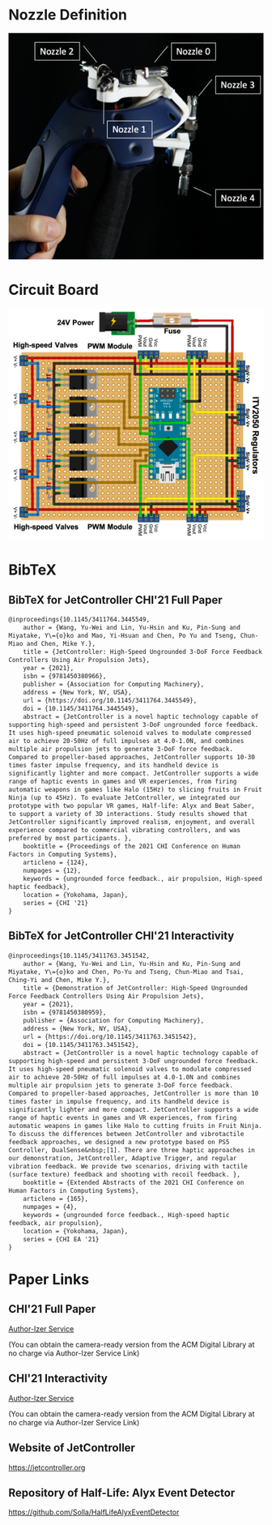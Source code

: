 # Nozzle Definition

![The nozzles definition](NozzleDefinition.png)

# Circuit Board

![The figure of JetController's circuit board](CircuitBoard.png)

# BibTeX 

## BibTeX for JetController CHI'21 Full Paper
```
@inproceedings{10.1145/3411764.3445549,
	author = {Wang, Yu-Wei and Lin, Yu-Hsin and Ku, Pin-Sung and Miyatake, Y\={o}ko and Mao, Yi-Hsuan and Chen, Po Yu and Tseng, Chun-Miao and Chen, Mike Y.},
	title = {JetController: High-Speed Ungrounded 3-DoF Force Feedback Controllers Using Air Propulsion Jets},
	year = {2021},
	isbn = {9781450380966},
	publisher = {Association for Computing Machinery},
	address = {New York, NY, USA},
	url = {https://doi.org/10.1145/3411764.3445549},
	doi = {10.1145/3411764.3445549},
	abstract = {JetController is a novel haptic technology capable of supporting high-speed and persistent 3-DoF ungrounded force feedback. It uses high-speed pneumatic solenoid valves to modulate compressed air to achieve 20-50Hz of full impulses at 4.0-1.0N, and combines multiple air propulsion jets to generate 3-DoF force feedback. Compared to propeller-based approaches, JetController supports 10-30 times faster impulse frequency, and its handheld device is significantly lighter and more compact. JetController supports a wide range of haptic events in games and VR experiences, from firing automatic weapons in games like Halo (15Hz) to slicing fruits in Fruit Ninja (up to 45Hz). To evaluate JetController, we integrated our prototype with two popular VR games, Half-life: Alyx and Beat Saber, to support a variety of 3D interactions. Study results showed that JetController significantly improved realism, enjoyment, and overall experience compared to commercial vibrating controllers, and was preferred by most participants. },
	booktitle = {Proceedings of the 2021 CHI Conference on Human Factors in Computing Systems},
	articleno = {124},
	numpages = {12},
	keywords = {ungrounded force feedback., air propulsion, High-speed haptic feedback},
	location = {Yokohama, Japan},
	series = {CHI '21}
}
```

## BibTeX for JetController CHI'21 Interactivity
```
@inproceedings{10.1145/3411763.3451542,
	author = {Wang, Yu-Wei and Lin, Yu-Hsin and Ku, Pin-Sung and Miyatake, Y\={o}ko and Chen, Po-Yu and Tseng, Chun-Miao and Tsai, Ching-Yi and Chen, Mike Y.},
	title = {Demonstration of JetController: High-Speed Ungrounded Force Feedback Controllers Using Air Propulsion Jets},
	year = {2021},
	isbn = {9781450380959},
	publisher = {Association for Computing Machinery},
	address = {New York, NY, USA},
	url = {https://doi.org/10.1145/3411763.3451542},
	doi = {10.1145/3411763.3451542},
	abstract = {JetController is a novel haptic technology capable of supporting high-speed and persistent 3-DoF ungrounded force feedback. It uses high-speed pneumatic solenoid valves to modulate compressed air to achieve 20-50Hz of full impulses at 4.0-1.0N and combines multiple air propulsion jets to generate 3-DoF force feedback. Compared to propeller-based approaches, JetController is more than 10 times faster in impulse frequency, and its handheld device is significantly lighter and more compact. JetController supports a wide range of haptic events in games and VR experiences, from firing automatic weapons in games like Halo to cutting fruits in Fruit Ninja. To discuss the differences between JetController and vibrotactile feedback approaches, we designed a new prototype based on PS5 Controller, DualSense&nbsp;[1]. There are three haptic approaches in our demonstration, JetController, Adaptive Trigger, and regular vibration feedback. We provide two scenarios, driving with tactile (surface texture) feedback and shooting with recoil feedback. },
	booktitle = {Extended Abstracts of the 2021 CHI Conference on Human Factors in Computing Systems},
	articleno = {165},
	numpages = {4},
	keywords = {ungrounded force feedback., High-speed haptic feedback, air propulsion},
	location = {Yokohama, Japan},
	series = {CHI EA '21}
}
```

# Paper Links

## CHI'21 Full Paper

[Author-Izer Service](https://dl.acm.org/doi/10.1145/3411764.3445549?cid=99659702103)

(You can obtain the camera-ready version from the ACM Digital Library at no charge via Author-Izer Service Link)

## CHI'21 Interactivity

[Author-Izer Service](https://dl.acm.org/doi/10.1145/3411763.3451542?cid=99659702103)

(You can obtain the camera-ready version from the ACM Digital Library at no charge via Author-Izer Service Link)

## Website of JetController
https://jetcontroller.org

## Repository of Half-Life: Alyx Event Detector
https://github.com/Solla/HalfLifeAlyxEventDetector
